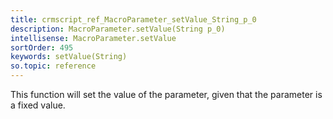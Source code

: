 ```yaml
---
title: crmscript_ref_MacroParameter_setValue_String_p_0
description: MacroParameter.setValue(String p_0)
intellisense: MacroParameter.setValue
sortOrder: 495
keywords: setValue(String)
so.topic: reference
---
```



This function will set the value of the parameter, given that the parameter is a fixed value.


